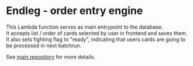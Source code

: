 Endleg - order entry engine
===========================

This Lambda function serves as main entrypoint to the database.  
It accepts list / order of cards selected by user in frontend and saves them.  
It also sets fighting flag to "ready", indicating that users cards are going to be processed in next batchrun.    

See [main repository](https://github.com/do-team/endleg) for more details.